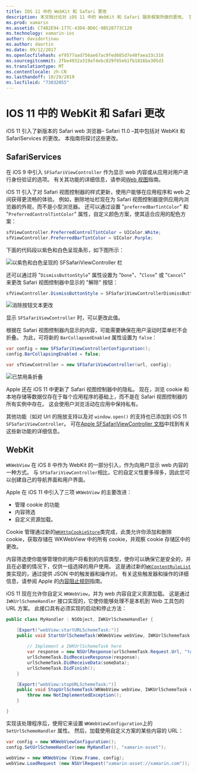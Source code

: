 ```yaml
---
title: IOS 11 中的 WebKit 和 Safari 更改
description: 本文档讨论对 iOS 11 中的 WebKit 和 Safari 服务框架所做的更改。 它介绍了如何在 SFSafariViewController 中使用样式更新和 WKWebView 中的新功能。
ms.prod: xamarin
ms.assetid: C74B2E94-177C-43D4-8D6C-9B528773C120
ms.technology: xamarin-ios
author: davidortinau
ms.author: daortin
ms.date: 09/12/2017
ms.openlocfilehash: ef9577aad756ae67ac9fed685d7e40faea33c316
ms.sourcegitcommit: 2fbe4932a319af4ebc829f65eb1fb1816ba305d3
ms.translationtype: MT
ms.contentlocale: zh-CN
ms.lasthandoff: 10/29/2019
ms.locfileid: "73032055"
---
```

# <a name="webkit-and-safari-changes-in-ios-11"></a>IOS 11 中的 WebKit 和 Safari 更改

iOS 11 引入了新版本的 Safari web 浏览器– Safari 11.0 –其中包括对 WebKit 和 SafariServices 的更改。 本指南将探讨这些更改。

## <a name="safariservices"></a>SafariServices

在 iOS 9 中引入 `SFSafariViewController` 作为显示 web 内容或从应用对用户进行身份验证的选项。 有关其功能的详细信息，请参阅[Web 视图](~/ios/user-interface/controls/uiwebview.md#safariviewcontroller)指南。

iOS 11 引入了对 Safari 视图控制器的样式更新，使用户能够在应用程序和 web 之间获得更流畅的体验。 例如，删除地址栏现在为 Safari 视图控制器提供应用内浏览器的外观，而不是小型浏览器。 还可以通过设置 "`preferredBarTintColor`" 和 "`PreferredControlTintColor`" 属性，自定义颜色方案，使其适合应用的配色方案：

```csharp
sfViewController.PreferredControlTintColor = UIColor.White;
sfViewController.PreferredBarTintColor = UIColor.Purple;
```

下面的代码段以紫色和白色呈现条形，如下图所示：

![以紫色和白色呈现的 SFSafariViewController 栏](web-images/image1.png)

还可以通过将 "`DismissButtonStyle`" 属性设置为 "`Done`"、"`Close`" 或 "`Cancel`" 来更改 Safari 视图控制器中显示的 "解除" 按钮：

```csharp
sfViewController.DismissButtonStyle = SFSafariViewControllerDismissButtonStyle.Close;
```

![消除按钮文本更改](web-images/image2.png)

显示 `SFSafariViewController` 时，可以更改此值。

根据在 Safari 视图控制器内显示的内容，可能需要确保在用户滚动时菜单栏不会折叠。 为此，可将新的 `BarCollapsedEnabled` 属性设置为 `false`：

```csharp
var config = new SFSafariViewControllerConfiguration();
config.BarCollapsingEnabled = false;

var sfViewController = new SFSafariViewController(url, config);
```

![已禁用条折叠](web-images/image3.png)

Apple 还在 iOS 11 中更新了 Safari 视图控制器中的隐私。 现在，浏览 cookie 和本地存储等数据仅存在于每个应用程序的基础上，而不是在 Safari 视图控制器的所有实例中存在。 这会使用户浏览活动在应用中保持私有。

其他功能（如对 Url 的拖放支持以及对 `window.open()` 的支持也已添加到 iOS 11 `SFSafariViewController`。 可在[Apple SFSafariViewController 文档](https://developer.apple.com/documentation/safariservices/sfsafariviewcontroller?changes=latest_minor)中找到有关这些新功能的详细信息。

## <a name="webkit"></a>WebKit

`WKWebView` 在 iOS 8 中作为 WebKit 的一部分引入，作为向用户显示 web 内容的一种方式。 与 `SFSafariViewController`相比，它的自定义性要多得多，因此您可以创建自己的导航界面和用户界面。

Apple 在 iOS 11 中引入了三项 `WKWebView` 的主要改进： 

- 管理 cookie 的功能
- 内容筛选
- 自定义资源加载。 

Cookie 管理通过新的[`WKHttpCookieStore`](https://developer.apple.com/documentation/webkit/wkhttpcookiestore)类完成，此类允许你添加和删除 cookie，获取存储在 WKWebView 中的所有 cookie，并观察 cookie 存储区中的更改。

内容筛选使你能够管理你的用户将看到的内容类型，使你可以确保它是安全的，并且在必要的情况下，仅供一组选择的用户使用。 这是通过新的[`WKContentRuleList`](https://developer.apple.com/documentation/webkit/wkcontentrulelist)类实现的，通过提供 JSON 中的触发器和操作对。 有关这些触发器和操作的详细信息，请参阅 Apple 的[内容阻止规则](https://developer.apple.com/library/content/documentation/Extensions/Conceptual/ContentBlockingRules/Introduction/Introduction.html)指南。

iOS 11 现在允许你自定义 `WKWebView`，并为 web 内容自定义资源加载。 这是通过 `IWKUrlSchemeHandler` 接口实现的，它使你能够处理不是本机到 Web 工具包的 URL 方案。 此接口具有必须实现的启动和停止方法：

```csharp
public class MyHandler : NSObject, IWKUrlSchemeHandler {

    [Export("webView:startURLSchemeTask:")]
    public void StartUrlSchemeTask(WKWebView webView, IWKUrlSchemeTask urlSchemeTask){
        
        // Implement a IWKUrlSchemeTask here
        var response = new NSUrlResponse(urlSchemeTask.Request.Url, "text/html", ContentLength, null);
        urlSchemeTask.DidReceiveResponse(response);
        urlSchemeTask.DidReceiveData(someData);
        urlSchemeTask.DidFinish();
    }

    [Export("webView:stopURLSchemeTask:")]
    public void StopUrlSchemeTask(WKWebView webView, IWKUrlSchemeTask urlSchemeTask){
        throw new NotImplementedException();
    }

}
``` 

实现该处理程序后，使用它来设置 `WKWebViewConfiguration`上的 `SetUrlSchemeHandler` 属性。 然后，加载使用自定义方案的某些内容的 URL：

```csharp
var config = new WKWebViewConfiguration();
config.SetUrlSchemeHandler(new MyHandler(), "xamarin-asset");

webView = new WKWebView (View.Frame, config);
webView.LoadRequest (new NSUrlRequest("xamarin-asset://xamarin.com"));
```

